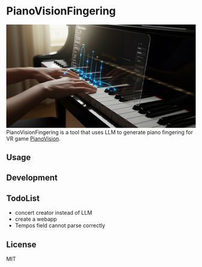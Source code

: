 # PianoVisionFingering
![img.png](assets/img_1.png)
PianoVisionFingering is a tool that uses LLM to generate piano fingering 
for VR game [PianoVision](https://www.meta.com/experiences/pianovision/5271074762922599/).

## Usage

## Development

## TodoList

- concert creator instead of LLM 
- create a webapp
- Tempos field cannot parse correctly

## License

MIT
